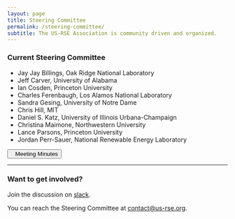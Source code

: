 ```yaml
---
layout: page
title: Steering Committee
permalink: /steering-committee/
subtitle: The US-RSE Association is community driven and organized.
---
```



### Current Steering Committee

* Jay Jay Billings, Oak Ridge National Laboratory
* Jeff Carver, University of Alabama
* Ian Cosden, Princeton University
* Charles Ferenbaugh, Los Alamos National Laboratory
* Sandra Gesing, University of Notre Dame
* Chris Hill, MIT
* Daniel S. Katz, University of Illinois Urbana-Champaign
* Christina Maimone, Northwestern University
* Lance Parsons, Princeton University
* Jordan Perr-Sauer, National Renewable Energy Laboratory

<a href="https://drive.google.com/open?id=1IKvT0xIkBTqHpBgUUaANpjFCdMki3R4J" target="_blank">
<button class="btn btn-primary"><i style="margin-right:10px" class="fa fa-file-text-o"></i> Meeting Minutes</button></a>

<hr>

### Want to get involved?

Join the discussion on [slack](https://usrse.slack.com/).

You can reach the Steering Committee at [contact@us-rse.org](mailto:contact@us-rse.org).
